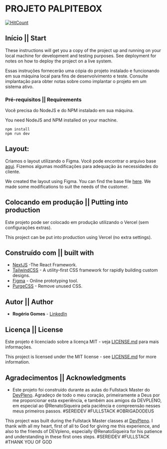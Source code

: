 # PROJETO PALPITEBOX

[![HitCount](https://hits.dwyl.com/rogeriogomes2009/palpitebox.svg)](https://hits.dwyl.com/rogeriogomes2009/palpitebox)

## Início || Start

These instructions will get you a copy of the project up and running on your local machine for development and testing purposes. See deployment for notes on how to deploy the project on a live system.

Essas instruções fornecerão uma cópia do projeto instalado e funcionando em sua máquina local para fins de desenvolvimento e teste. Consulte implantação para obter notas sobre como implantar o projeto em um sistema ativo.

### Pré-requisitos || Requirements

Você precisa do NodeJS e do NPM instalado em sua máquina.

You need NodeJS and NPM installed on your machine.

```
npm install
npm run dev
```

## Layout:

Criamos o layout utilizando o Figma. Você pode encontrar o arquivo base [aqui](https://www.figma.com/file/NDIvVnDwfo1mTPpxL53mHV/palpite-box?node-id=0%3A1). Fizemos algumas modificações para adequação às necessidades
do cliente.

We created the layout using Figma. You can find the base file [here](https://www.figma.com/file/NDIvVnDwfo1mTPpxL53mHV/palpite-box?node-id=0%3A1). We made some modifications to suit the needs of the customer.

## Colocando em produção || Putting into production

Este projeto pode ser colocado em produção utilizando o Vercel (sem configurações extras).

This project can be put into production using Vercel (no extra settings).

## Construído com || built with

* [NextJS](https://nextjs.org/) -The React Framework.
* [TailwindCSS](https://tailwindcss.com/) - A utility-first CSS framework for
rapidly building custom designs.
* [Figma](https://figma.com/) - Online prototyping tool.
* [PurgeCSS](https://purgecss.com/) - Remove unused CSS. 

## Autor || Author

* **Rogério Gomes** - [LinkedIn](https://www.linkedin.com/in/rogeriogomes2009)


## Licença || License

Este projeto é licenciado sobre a licença MIT - veja [LICENSE.md](LICENSE.md) para mais informações.

This project is licensed under the MIT license - see [LICENSE.md](LICENSE.md) for more information.

## Agradecimentos || Acknowledgments

* Este projeto foi construído durante as aulas do Fullstack Master do [DevPleno](https://devpleno.com).
Agradeço de todo o meu coração, primeiramente a Deus por me proporcionar esta experiência, e também aos
amigos da DEVPLENO, em especial ao @RenatoSiqueira pela paciência e compreensão nesses meus primeiros 
passos. #SEREIDEV #FULLSTACK #OBRIGADODEUS

This project was built during the Fullstack Master classes at [DevPleno](https://devpleno.com).
I thank with all my heart, first of all to God for giving me this experience, and also to the
friends of DEVpleno, especially @RenatoSiqueira for his patience and understanding in these first ones
steps. #SEREIDEV #FULLSTACK #THANK YOU OF GOD
